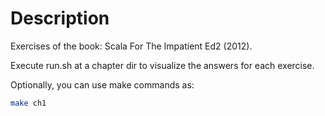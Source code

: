 # Description

Exercises of the book: Scala For The Impatient Ed2 (2012).

Execute run.sh at a chapter dir to visualize the answers for each exercise.

Optionally, you can use make commands as:

```bash
make ch1
```
